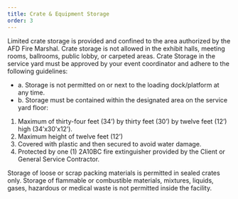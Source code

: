 ```yaml
---
title: Crate & Equipment Storage
order: 3
---
```


Limited crate storage is provided and confined to the area authorized by the AFD Fire Marshal. Crate storage is not allowed in the exhibit halls, meeting rooms, ballrooms, public lobby, or carpeted areas. Crate Storage in the service yard must be approved by your event coordinator and adhere to the following guidelines:

- a. Storage is not permitted on or next to the loading dock/platform at any time.
- b. Storage must be contained within the designated area on the service yard floor:
1. Maximum of thirty-four feet (34’) by thirty feet (30’) by twelve feet (12’) high (34’x30’x12’).
2. Maximum height of twelve feet (12’)
3. Covered with plastic and then secured to avoid water damage.
4. Protected by one (1) 2A10BC fire extinguisher provided by the Client or General Service Contractor.

Storage of loose or scrap packing materials is permitted in sealed crates only. Storage of flammable or combustible materials, mixtures, liquids, gases, hazardous or medical waste is not permitted inside the facility.
